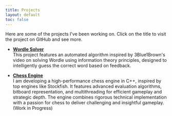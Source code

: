 ```yaml
---
title: Projects
layout: default
toc: false
---
```


Here are some of the projects I've been working on. Click on the title to visit the project on GitHub and see more.

- [**Wordle Solver**](https://github.com/chitvs/wordle-solver)  
  This project features an automated algorithm inspired by 3Blue1Brown's video on solving Wordle using information theory principles, designed to intelligently guess the correct word based on feedback.

- [**Chess Engine**](https://github.com/chitvs/chess-engine)  
  I am developing a high-performance chess engine in C++, inspired by top engines like Stockfish. It features advanced evaluation algorithms, bitboard representation, and multithreading for efficient gameplay and strategic depth. The engine combines rigorous technical implementation with a passion for chess to deliver challenging and insightful gameplay. (Work in Progress)
